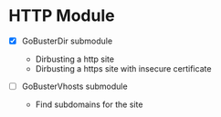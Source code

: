 # HTTP Module

- [X] GoBusterDir submodule
    - Dirbusting a http site
    - Dirbusting a https site with insecure certificate

- [ ] GoBusterVhosts submodule
    - Find subdomains for the site 